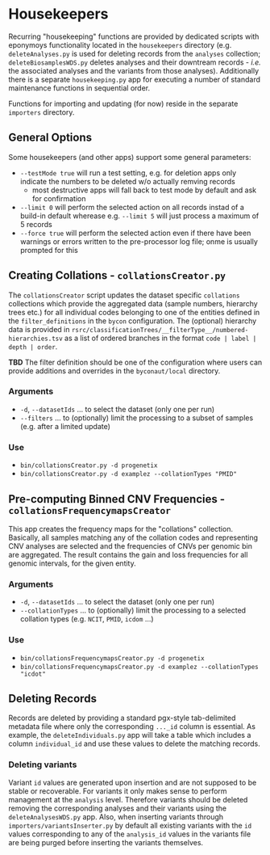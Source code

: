 # Housekeepers

Recurring "housekeeping" functions are provided by dedicated scripts with
eponymoys functionality located in the `housekeepers` directory (e.g. `deleteAnalyses.py`
is used for deleting records from the `analyses` collection; `deleteBiosamplesWDS.py`
deletes analyses and their downtream records - _i.e._ the associated analyses and
the variants from those analyses). Additionally there is a separate `housekeeping.py`
app for executing a number of standard maintenance functions in sequential order.

Functions for importing and updating (for now) reside in the separate `importers` directory.

## General Options

Some housekeepers (and other apps) support some general parameters:

* `--testMode true` will run a test setting, e.g. for deletion apps only indicate
  the numbers to be deleted w/o actually remving records
    - most destructive apps will fall back to test mode by default and ask for confirmation
* `--limit 0` will perform the selected action on all records instad of a build-in
  default wherease e.g. `--limit 5` will just process a maximum of 5 records
* `--force true` will perform the selected action even if there have been warnings
  or errors written to the pre-processor log file; onme is usually prompted for this

## Creating Collations - `collationsCreator.py`

The `collationsCreator` script updates the dataset specific `collations` collections
which provide the aggregated data (sample numbers, hierarchy trees etc.) for all
individual codes belonging to one of the entities defined in the `filter_definitions`
in the `bycon` configuration. The (optional) hierarchy data is provided
in `rsrc/classificationTrees/__filterType__/numbered-hierarchies.tsv` as a list
of ordered branches in the format `code | label | depth | order`.

**TBD** The filter definition should be one of the configuration where users can
provide additions and overrides in the `byconaut/local` directory.

### Arguments

* `-d`, `--datasetIds` ... to select the dataset (only one per run)
* `--filters` ... to (optionally) limit the processing to a subset of samples
  (e.g. after a limited update)

### Use

* `bin/collationsCreator.py -d progenetix`
* `bin/collationsCreator.py -d examplez --collationTypes "PMID"`


## Pre-computing Binned CNV Frequencies - `collationsFrequencymapsCreator`

This app creates the frequency maps for the "collations" collection. Basically,
all samples matching any of the collation codes and representing CNV analyses
are selected and the frequencies of CNVs per genomic bin are aggregated. The
result contains the gain and loss frequencies for all genomic intervals, for the
given entity.

### Arguments

* `-d`, `--datasetIds` ... to select the dataset (only one per run)
* `--collationTypes` ... to (optionally) limit the processing to a selected
  collation types (e.g. `NCIT`, `PMID`, `icdom` ...)

### Use

* `bin/collationsFrequencymapsCreator.py -d progenetix`
* `bin/collationsFrequencymapsCreator.py -d examplez --collationTypes "icdot"`

## Deleting Records

Records are deleted by providing a standard pgx-style tab-delimited metadata file
where only the corresponding `..._id` column is essential. As example, the 
`deleteIndividuals.py` app will take a table which includes a column `individual_id`
and use these values to delete the matching records.

### Deleting variants

Variant `id` values are generated upon insertion and are not supposed to be
stable or recoverable. For variants it only makes sense to perform management
at the `analysis` level. Therefore variants should be deleted removing the
corresponding analyses and their variants using the `deleteAnalysesWDS.py` app.
Also, when inserting variants through `importers/variantsInserter.py` by default
all existing variants with the `id` values corresponding to any of the `analysis_id`
values in the variants file are being purged before inserting the variants themselves.
